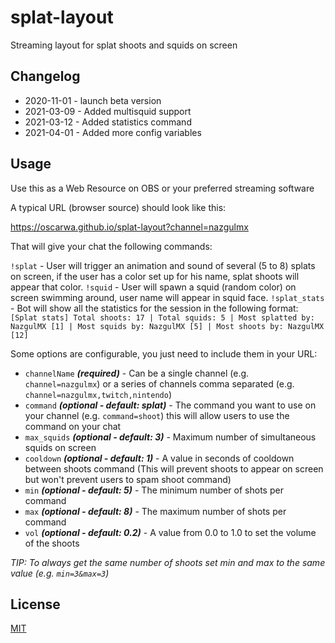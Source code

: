 # splat-layout

Streaming layout for splat shoots and squids on screen

## Changelog

* 2020-11-01 - launch beta version
* 2021-03-09 - Added multisquid support
* 2021-03-12 - Added statistics command
* 2021-04-01 - Added more config variables

## Usage

Use this as a Web Resource on OBS or your preferred streaming software

A typical URL (browser source) should look like this:

https://oscarwa.github.io/splat-layout?channel=nazgulmx

That will give your chat the following commands:

`!splat` - User will trigger an animation and sound of several (5 to 8) splats on screen, if the user has a color set up for his name, splat shoots will appear that color.
`!squid` - User will spawn a squid (random color) on screen swimming around, user name will appear in squid face.
`!splat_stats` - Bot will show all the statistics for the session in the following format: 
`[Splat stats] Total shoots: 17 | Total squids: 5 | Most splatted by: NazgulMX [1] | Most squids by: NazgulMX [5] | Most shoots by: NazgulMX [12]`


Some options are configurable, you just need to include them in your URL:
* `channelName` ***(required)*** - Can be a single channel (e.g. `channel=nazgulmx`) or a series of channels comma separated (e.g. `channel=nazgulmx,twitch,nintendo`) 
* `command` ***(optional - default: splat)*** - The command you want to use on your channel (e.g. `command=shoot`) this will allow users to use the command on your chat
* `max_squids` ***(optional - default: 3)*** - Maximum number of simultaneous squids on screen
* `cooldown` ***(optional - default: 1)*** - A value in seconds of cooldown between shoots command (This will prevent shoots to appear on screen but won't prevent users to spam shoot command)
* `min` ***(optional - default: 5)*** - The minimum number of shots per command 
* `max` ***(optional - default: 8)*** - The maximum number of shots per command 
* `vol` ***(optional - default: 0.2)*** - A value from 0.0 to 1.0 to set the volume of the shoots
  
*TIP: To always get the same number of shoots set min and max to the same value (e.g. `min=3&max=3`)*


## License
[MIT](https://choosealicense.com/licenses/mit/)
